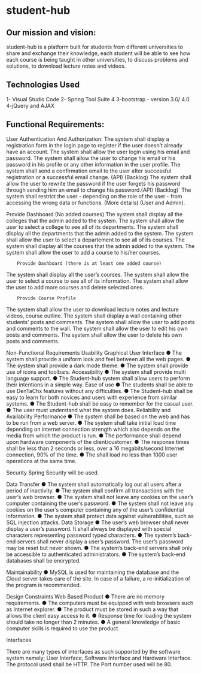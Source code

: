 # student-hub






## Our mission and vision:
student-hub is a platform built for students from different universities to share and exchange their knowledge, each student will be able to see how each course is being taught in other universities, to discuss problems and solutions, to download lecture notes and videos.


## Technologies Used
1- Visual Studio Code
2- Spring Tool Suite 4
3-bootstrap - version 3.0/ 4.0
4-jQuery and AJAX


## Functional Requirements:
User Authentication And Authorization:
The system shall display a registration form in the login page to register if the user doesn’t already have an account.
The system shall allow the user login using his email and password.
The system shall allow the user to change his email or his password in his profile or any other information in the user profile.
The system shall send a confirmation email to the user after successful registration or a successful email change. (API) (Backlog)
The system shall allow the user to rewrite the password if the user forgets his password through sending him an email to change his password.(API) (Backlog)`
The system shall restrict the user - depending on the role of the user - from accessing the wrong data or functions. (More details) (User and Admin).

Provide Dashboard (No added courses)
The system shall display all the colleges that the admin added to the system.
The system shall allow the user to select a college to see all of  its departments.
The system shall display all the departments that the admin added to the system.
The system shall allow the user to select a departement to see all of  its courses.
The system shall display all the courses that the admin added to the system.
The system shall allow the user to add a course to his/her courses.

		Provide Dashboard (there is at least one added course)
The system shall display all the user’s courses.
The system shall allow the user to select a course to see all of  its information.
The system shall allow the user to add more courses  and delete selected ones.


		Provide Course Profile
The system shall allow the user to download lecture notes and  lecture videos, course outline.
The system shall display a wall containing other students’ posts and comments.
The system shall allow the user to add posts and comments to the wall.
The system shall allow the user to edit his own posts and comments.
The system shall allow the user to delete his own posts and comments.

Non-Functional Requirements
Usability
Graphical User Interface
● The system shall provide a uniform look and feel between all the web pages.
● The system shall provide a dark mode theme.
● The system shall provide use of icons and toolbars.
Accessibility
● The system shall provide multi language support.
● The Student-hub system shall allow users to perform their intentions in a simple way.
Ease of use
● The students shall be able to use DenTaChx features without any difficulties.
● The Student-hub shall be easy to learn for both novices and users with experience from similar systems.
● The Student-hub shall be easy to remember for the casual user.
● The user must understand what the system does.
Reliability and Availability
Performance
● The system shall be based on the web and has to be run from a web server.
● The system shall take initial load time depending on internet connection strength which also depends on the media from which the product is run.
● The performance shall depend upon hardware components of the
client/customer.
● The response times shall be less than 2 seconds or less, over a 16 megabits/second Internet connection, 90% of the time.
● The shall load no less than 1000 user operations at the same time.

Security
	Spring Security will be used.



Data Transfer
● The system shall automatically log out all users after a period of
inactivity.
● The system shall confirm all transactions with the user’s web browser.
● The system shall not leave any cookies on the user’s computer
containing the user’s password.
● The system shall not leave any cookies on the user’s computer containing any of the user’s confidential information.
● The system shall protect data against vulnerabilities, such as SQL injection attacks.
Data Storage
● The user’s web browser shall never display a user’s password. It shall always be displayed with special characters representing password typed characters.
● The system’s back-end servers shall never display a user’s password. The user’s password may be reset but never shown.
● The system’s back-end servers shall only be accessible to authenticated administrators.
● The system’s back-end databases shall be encrypted.

Maintainability
● MySQL is used for maintaining the database and the Cloud server takes care of the site. In case of a failure, a re-initialization of the program is recommended.

Design Constraints
Web Based Product
● There are no memory requirements.
● The computers must be equipped with web browsers such as Internet explorer.
● The product must be stored in such a way that allows the client easy access to it.
● Response time for loading the system should take no longer than 2 minutes.
● A general knowledge of basic computer skills is required to use the product.

Interfaces

There are many types of interfaces as such supported by the software system namely; User
Interface, Software Interface and Hardware Interface.
The protocol used shall be HTTP.
The Port number used will be 80.

